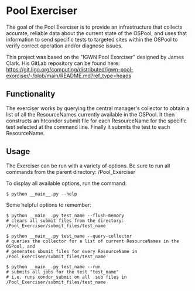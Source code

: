 # Pool Exerciser

The goal of the Pool Exerciser is to provide an infrastructure that collects
accurate, reliable data about the current state of the OSPool, and uses that 
information to send specific tests to targeted sites within the OSPool to
verify correct operation and/or diagnose issues.

This project was based on the "IGWN Pool Exorciser" designed by James Clark.
His GitLab repository can be found here:
https://git.ligo.org/computing/distributed/igwn-pool-exorciser/-/blob/main/README.md?ref_type=heads

## Functionality

The exerciser works by querying the central manager's collector to obtain
a list of all the ResourceNames currently available in the OSPool. It then
constructs an htcondor submit file for each ResourceName for the specific
test selected at the command line. Finally it submits the test to each
ResourceName. 

## Usage

The Exerciser can be run with a variety of options. Be sure to run all commands
from the parent directory: /Pool_Exerciser

To display all available options, run the command:

```
$ python __main__.py --help
```

Some helpful options to remember:

```
$ python __main__.py test_name --flush-memory
# clears all submit files from the directory: /Pool_Exerciser/submit_files/test_name

$ python __main__.py test_name --query-collector
# queries the collector for a list of current ResourceNames in the OSPool, and
# generates sbumit files for every ResourceName in /Pool_Exerciser/submit_files/test_name

$ python __main__.py test_name --run
# submits all jobs for the test "test_name"
# i.e. runs condor_submit on all .sub files in /Pool_Exerciser/submit_files/test_name
```
